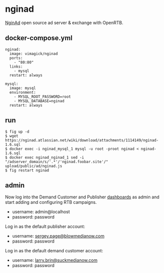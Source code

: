 nginad
======

[NginAd][1] open source ad server & exchange with OpenRTB.

## docker-compose.yml

```
nginad:
  image: vimagick/nginad
  ports:
    - "80:80"
  links:
    - mysql
  restart: always

mysql:
  image: mysql
  environment:
    - MYSQL_ROOT_PASSWORD=root
    - MYSQL_DATABASE=nginad
  restart: always
```

## run

```
$ fig up -d
$ wget https://nginad.atlassian.net/wiki/download/attachments/1114149/nginad-1.6.sql
$ docker exec -i nginad_mysql_1 mysql -u root -proot nginad < nginad-1.6.sql
$ docker exec nginad_nginad_1 sed -i "/adserver_domain/s/'.*'/'nginad.foobar.site'/" upload/public/ad/nginad.js
$ fig restart nginad
```

## admin

Now log into the Demand Customer and Publisher [dashboards][2] as admin and
start adding and configuring RTB campaigns.

- username: admin@localhost
- password: password

Log in as the default publisher account:

- username: sergey.page@blowmedianow.com
- password: password

Log in as the default demand customer account:

- username: larry.brin@suckmedianow.com
- password: password

[1]: https://nginad.atlassian.net/wiki/display/NGIN/nginad+Home
[2]: http://nginad.foobar.site/auth/login
